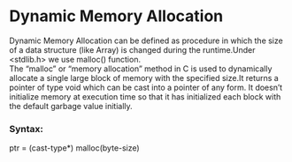 # Dynamic Memory Allocation
Dynamic Memory Allocation can be defined as procedure in which the size of a data structure (like Array) is changed during the runtime.Under <stdlib.h> we use malloc() function.  
The “malloc” or “memory allocation” method in C is used to dynamically allocate a single large block of memory with the specified size.It returns a pointer of type void which can be cast into a pointer of any form. It doesn’t initialize memory at execution time so that it has initialized each block with the default garbage value initially.

### Syntax:  
ptr = (cast-type*) malloc(byte-size)
